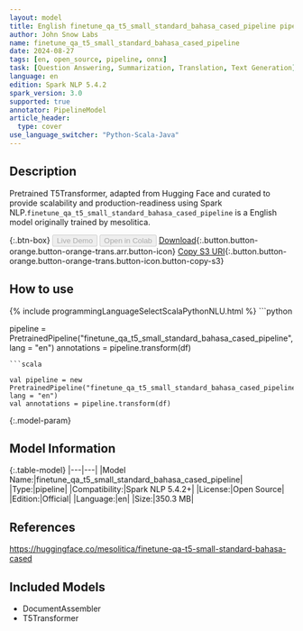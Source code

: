 ```yaml
---
layout: model
title: English finetune_qa_t5_small_standard_bahasa_cased_pipeline pipeline T5Transformer from mesolitica
author: John Snow Labs
name: finetune_qa_t5_small_standard_bahasa_cased_pipeline
date: 2024-08-27
tags: [en, open_source, pipeline, onnx]
task: [Question Answering, Summarization, Translation, Text Generation]
language: en
edition: Spark NLP 5.4.2
spark_version: 3.0
supported: true
annotator: PipelineModel
article_header:
  type: cover
use_language_switcher: "Python-Scala-Java"
---
```


## Description

Pretrained T5Transformer, adapted from Hugging Face and curated to provide scalability and production-readiness using Spark NLP.`finetune_qa_t5_small_standard_bahasa_cased_pipeline` is a English model originally trained by mesolitica.

{:.btn-box}
<button class="button button-orange" disabled>Live Demo</button>
<button class="button button-orange" disabled>Open in Colab</button>
[Download](https://s3.amazonaws.com/auxdata.johnsnowlabs.com/public/models/finetune_qa_t5_small_standard_bahasa_cased_pipeline_en_5.4.2_3.0_1724750790532.zip){:.button.button-orange.button-orange-trans.arr.button-icon}
[Copy S3 URI](s3://auxdata.johnsnowlabs.com/public/models/finetune_qa_t5_small_standard_bahasa_cased_pipeline_en_5.4.2_3.0_1724750790532.zip){:.button.button-orange.button-orange-trans.button-icon.button-copy-s3}

## How to use



<div class="tabs-box" markdown="1">
{% include programmingLanguageSelectScalaPythonNLU.html %}
```python

pipeline = PretrainedPipeline("finetune_qa_t5_small_standard_bahasa_cased_pipeline", lang = "en")
annotations =  pipeline.transform(df)   

```
```scala

val pipeline = new PretrainedPipeline("finetune_qa_t5_small_standard_bahasa_cased_pipeline", lang = "en")
val annotations = pipeline.transform(df)

```
</div>

{:.model-param}
## Model Information

{:.table-model}
|---|---|
|Model Name:|finetune_qa_t5_small_standard_bahasa_cased_pipeline|
|Type:|pipeline|
|Compatibility:|Spark NLP 5.4.2+|
|License:|Open Source|
|Edition:|Official|
|Language:|en|
|Size:|350.3 MB|

## References

https://huggingface.co/mesolitica/finetune-qa-t5-small-standard-bahasa-cased

## Included Models

- DocumentAssembler
- T5Transformer